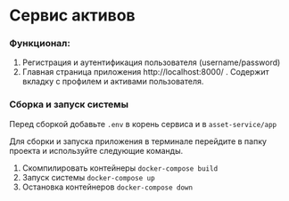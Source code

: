 # Сервис активов
### Функционал:
1. Регистрация и аутентификация пользователя (username/password)
2. Главная страница приложения http://localhost:8000/ . Содержит вкладку с 
   профилем и активами пользователя. 

### Сборка и запуск системы
Перед сборкой добавьте `.env` в корень сервиса и в `asset-service/app`

Для сборки и запуска приложения в терминале перейдите в папку проекта и используйте следующие команды.
1. Cкомпилировать контейнеры `docker-compose build`
2. Запуск системы `docker-compose up`
3. Остановка контейнеров `docker-compose down`

